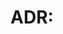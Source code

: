 # ADR: <title>

*Status*: Proposed
*Date*: YYYY-MM-DD

## Context
What is the context/problem?

## Decision
What choice was made?

## Consequences
Positive, negative, trade-offs.
